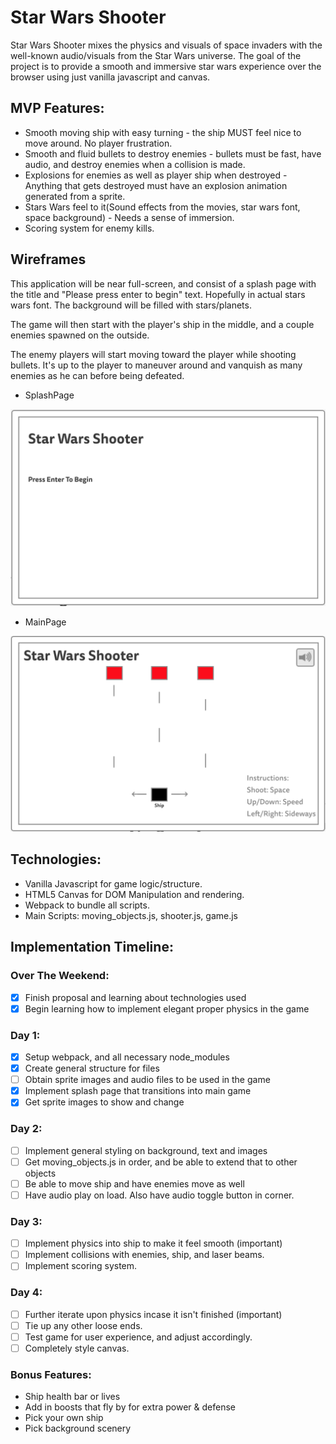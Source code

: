 # Star Wars Shooter

Star Wars Shooter mixes the physics and visuals of space invaders with the well-known audio/visuals from the Star Wars universe. The goal of the project is to provide a smooth and immersive star wars experience over the browser using just vanilla javascript and canvas.

## MVP Features:

* Smooth moving ship with easy turning - the ship MUST feel nice to move around. No player frustration.
* Smooth and fluid bullets to destroy enemies - bullets must be fast, have audio, and destroy enemies when a collision is made.
* Explosions for enemies as well as player ship when destroyed - Anything that gets destroyed must have an explosion animation generated from a sprite.
* Stars Wars feel to it(Sound effects from the movies, star wars font, space background) - Needs a sense of immersion.
* Scoring system for enemy kills.

## Wireframes

This application will be near full-screen, and consist of a splash page with the title and "Please press enter to begin" text. Hopefully in actual stars wars font. The background will be filled with stars/planets.

The game will then start with the player's ship in the middle, and a couple enemies spawned on the outside.

The enemy players will start moving toward the player while shooting bullets. It's up to the player to maneuver around and vanquish as many enemies as he can before being defeated.

* SplashPage
<img src='https://github.com/ameet01/star-wars-shooter/blob/master/docs/wireframe_splash.png' width='600px' />

* MainPage
<img src='https://github.com/ameet01/star-wars-shooter/blob/master/docs/wireframe_main2.png' width='600px' />

## Technologies:

* Vanilla Javascript for game logic/structure.
* HTML5 Canvas for DOM Manipulation and rendering.
* Webpack to bundle all scripts.
* Main Scripts: moving_objects.js, shooter.js, game.js

## Implementation Timeline:

### Over The Weekend:
- [x] Finish proposal and learning about technologies used
- [x] Begin learning how to implement elegant proper physics in the game

### Day 1:
- [x] Setup webpack, and all necessary node_modules
- [x] Create general structure for files
- [ ] Obtain sprite images and audio files to be used in the game
- [x] Implement splash page that transitions into main game
- [x] Get sprite images to show and change

### Day 2:
- [ ] Implement general styling on background, text and images
- [ ] Get moving_objects.js in order, and be able to extend that to other objects
- [ ] Be able to move ship and have enemies move as well
- [ ] Have audio play on load. Also have audio toggle button in corner.

### Day 3:
- [ ] Implement physics into ship to make it feel smooth (important)
- [ ] Implement collisions with enemies, ship, and laser beams.
- [ ] Implement scoring system.

### Day 4:
- [ ] Further iterate upon physics incase it isn't finished (important)
- [ ] Tie up any other loose ends.
- [ ] Test game for user experience, and adjust accordingly.
- [ ] Completely style canvas.

### Bonus Features:

* Ship health bar or lives
* Add in boosts that fly by for extra power & defense
* Pick your own ship
* Pick background scenery
